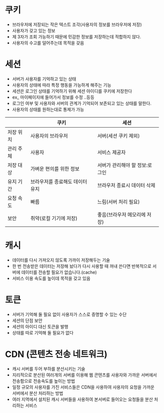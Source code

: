 # 쿠키 
* 브라우저에 저장되는 작은 텍스트 조각(사용자의 정보를 브라우저에 저장)
* 사용자가 갖고 있는 정보
* 제 3자가 조회 가능하기 때문에 민감한 정보를 저장하는데 적합하지 않다.
* 사용자의 수고를 덜어주는데 목적을 갖음


# 세션
* 서버가 사용자를 기억하고 있는 상태
* 사용자의 상태에 따라 특정 행동을 가능하게 해주는 기능
* 세션은 로그인 상태를 기억하기 위해 세션 아이디를 쿠키에 저장한다
* ex_ 마이페이지에 들어가서 정보를 수정 ..등등
* 로그인 여부 및 사용자와 서버의 관계가 기억되어 보존되고 있는 상태를 말한다.
* 사용자의 상태를 원하는대로 통제가 가능

||쿠키|세션|
|-----|--------|--------|
|저장 위치|사용자의 브라우저|서버(세션 쿠키 제외)|
|관리 주체|사용자|서비스 제공자|
|저장 대상|가벼운 편의를 위한 정보|서버가 관리해야 할 정보:로그인|
|유지 기간|브라우저를 종료해도 데이터 유지|브라우저 종료시 데이터 삭제|
|요청 속도|빠름|느림(서버 처리 필요)|
|보안|취약(로컬 기기에 저장)|좋음(브라우저 메모리에 저장)|



# 캐시
* 데이터를 다시 가져오지 않도록 가까이 저장해두는 기술
* 한 번 전송받은 데이터는 저장해 놨다가 다시 사용할 때 꺼내 쓴다면 반복적으로 서버에 데이터를 전송할 필요가 없습니다.(cache)
* 서비스 이용 속도를 높이데 목적을 갖고 있음

# 토큰
* 서버가 기억해 둘 필요 없이 사용자가 스스로 증명할 수 있는 수단
* 세션의 단점 보안
* 세션의 아이디 대신 토큰을 발행
* 상태를 따로 기억해 둘 필요가 없다
 
# CDN (콘텐츠 전송 네트워크)
* 캐시 서버를 두어 부하를 분산시키는 기술
* 지리적으로 분산된 여러개의 서버를 이용해 웹 콘텐츠를 사용자와 가까운 서버에서 전송함으로 전송속도를 높이는 방법
* 일정 규모의 사용자를 가진 서비스들은 CDN을 사용하여 사용자의 요청을 가까운 서버에서 분산 처리하는 방법
* 여러 지역에서 설치된 캐시 서버들을 사용하여 본서버로 들어오는 요청들을 분산 처리하는 서비스